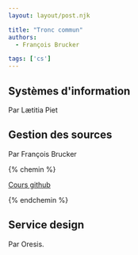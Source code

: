 ```yaml
---
layout: layout/post.njk

title: "Tronc commun"
authors:
  - François Brucker

tags: ['cs']
---
```



## Systèmes d'information

Par Lætitia Piet

## Gestion des sources

Par François Brucker

{% chemin %}

[Cours github](https://francoisbrucker.github.io/cours_informatique/enseignements/ecm/3A/do-it/git-et-site/)

{% endchemin %}

## Service design

Par Oresis.
